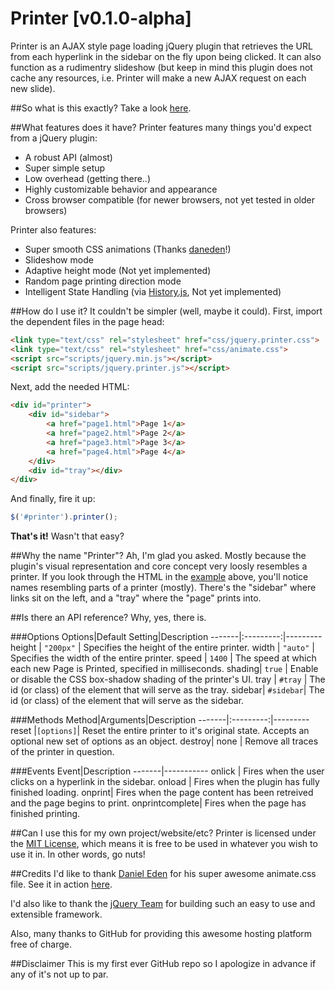 Printer [v0.1.0-alpha]
======
Printer is an AJAX style page loading jQuery plugin that retrieves the URL from each hyperlink in the sidebar on the fly upon being clicked. It can also function as a rudimentry slideshow (but keep in mind this plugin does not cache any resources, i.e. Printer will make a new AJAX request on each new slide).

##So what is this exactly?
Take a look [here](http://amd940.github.io/Printer/).

##What features does it have?
Printer features many things you'd expect from a jQuery plugin:
- A robust API (almost)
- Super simple setup
- Low overhead (getting there..)
- Highly customizable behavior and appearance
- Cross browser compatible (for newer browsers, not yet tested in older browsers)

Printer also features:
- Super smooth CSS animations (Thanks [daneden](https://github.com/daneden)!)
- Slideshow mode
- Adaptive height mode (Not yet implemented)
- Random page printing direction mode
- Intelligent State Handling (via [History.js](https://github.com/browserstate/history.js), Not yet implemented)

##How do I use it?
It couldn't be simpler (well, maybe it could). First, import the dependent files in the page head:
```html
<link type="text/css" rel="stylesheet" href="css/jquery.printer.css">
<link type="text/css" rel="stylesheet" href="css/animate.css">
<script src="scripts/jquery.min.js"></script>
<script src="scripts/jquery.printer.js"></script>
```

Next, add the needed HTML:
```html
<div id="printer">
	<div id="sidebar">
		<a href="page1.html">Page 1</a>
		<a href="page2.html">Page 2</a>
		<a href="page3.html">Page 3</a>
		<a href="page4.html">Page 4</a>
	</div>
	<div id="tray"></div>
</div>
```

And finally, fire it up:
```javascript
$('#printer').printer();
```

**That's it!** Wasn't that easy?

##Why the name "Printer"?
Ah, I'm glad you asked. Mostly because the plugin's visual representation and core concept very loosly resembles a printer. If you look through the HTML in the [example](http://amd940.github.io/Printer/) above, you'll notice names resembling parts of a printer (mostly). There's the "sidebar" where links sit on the left, and a "tray" where the "page" prints into.

##Is there an API reference?
Why, yes, there is.


###Options
Options|Default Setting|Description
-------|:---------:|---------
height | `"200px"` | Specifies the height of the entire printer.
width  | `"auto"`  | Specifies the width of the entire printer.
speed  | `1400`    | The speed at which each new Page is Printed, specified in milliseconds.
shading| `true`    | Enable or disable the CSS box-shadow shading of the printer's UI.
tray   | `#tray`   | The id (or class) of the element that will serve as the tray.
sidebar| `#sidebar`| The id (or class) of the element that will serve as the sidebar.

###Methods
Method|Arguments|Description
-------|:---------:|---------
reset  |`[options]`| Reset the entire printer to it's original state. Accepts an optional new set of options as an object.
destroy| none      | Remove all traces of the printer in question.

###Events
Event|Description
-------|-----------
onlick | Fires when the user clicks on a hyperlink in the sidebar.
onload | Fires when the plugin has fully finished loading.
onprint| Fires when the page content has been retreived and the page begins to print.
onprintcomplete| Fires when the page has finished printing.


##Can I use this for my own project/website/etc?
Printer is licensed under the [MIT License](http://opensource.org/licenses/MIT), which means it is free to be used in whatever you wish to use it in. In other words, go nuts!


##Credits
I'd like to thank [Daniel Eden](https://github.com/daneden) for his super awesome animate.css file. See it in action [here](http://daneden.github.io/animate.css/).

I'd also like to thank the [jQuery Team](https://jquery.org/team/) for building such an easy to use and extensible framework.

Also, many thanks to GitHub for providing this awesome hosting platform free of charge.

##Disclaimer
This is my first ever GitHub repo so I apologize in advance if any of it's not up to par.
